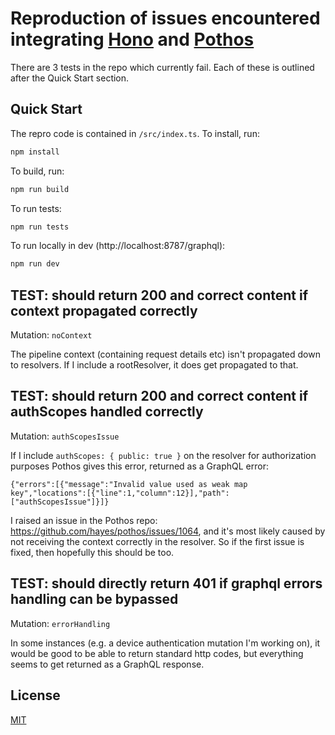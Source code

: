 # Reproduction of issues encountered integrating [Hono](https://github.com/honojs/hono) and [Pothos](https://github.com/hayes/pothos)
There are 3 tests in the repo which currently fail. Each of these is outlined after the Quick Start section.

## Quick Start

The repro code is contained in `/src/index.ts`. To install, run:

```bash
npm install
```

To build, run:

```bash
npm run build
```
To run tests:

```bash
npm run tests
```

To run locally in dev (http://localhost:8787/graphql):

```bash
npm run dev
```

## TEST: should return 200 and correct content if context propagated correctly

Mutation: `noContext`

The pipeline context (containing request details etc) isn't propagated down to resolvers. If I include a rootResolver, it does get propagated to that.

## TEST: should return 200 and correct content if authScopes handled correctly

Mutation: `authScopesIssue`

If I include `authScopes: { public: true }` on the resolver for authorization purposes Pothos gives this error, returned as a GraphQL error:
````
{"errors":[{"message":"Invalid value used as weak map key","locations":[{"line":1,"column":12}],"path":["authScopesIssue"]}]}
````

I raised an issue in the Pothos repo: https://github.com/hayes/pothos/issues/1064, and it's most likely caused by not receiving the context correctly in the resolver. So if the first issue is fixed, then hopefully this should be too.

## TEST: should directly return 401 if graphql errors handling can be bypassed

Mutation: `errorHandling`

In some instances (e.g. a device authentication mutation I'm working on), it would be good to be able to return standard http codes, but everything seems to get returned as a GraphQL response.

## License

[MIT](LICENSE)
